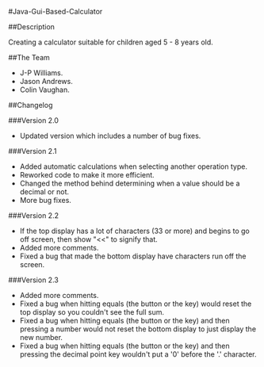 #Java-Gui-Based-Calculator

##Description

Creating a calculator suitable for children aged 5 - 8 years old.

##The Team
 * J-P Williams.
 * Jason Andrews.
 * Colin Vaughan.

##Changelog

###Version 2.0
 * Updated version which includes a number of bug fixes.
 
###Version 2.1
 * Added automatic calculations when selecting another operation type.
 * Reworked code to make it more efficient.
 * Changed the method behind determining when a value should be a decimal or not.
 * More bug fixes.
 
###Version 2.2
 * If the top display has a lot of characters (33 or more) and begins to go off screen, then show "<<" to signify that.
 * Added more comments.
 * Fixed a bug that made the bottom display have characters run off the screen.
 
 ###Version 2.3
 * Added more comments.
 * Fixed a bug when hitting equals (the button or the key) would reset the top display so you couldn't see the full sum.
 * Fixed a bug when hitting equals (the button or the key) and then pressing a number would not reset the bottom display to just display the new number. 
 * Fixed a bug when hitting equals (the button or the key) and then pressing the decimal point key wouldn't put a '0' before the '.' character.
 
